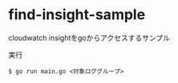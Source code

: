 # find-insight-sample
cloudwatch insightをgoからアクセスするサンプル

実行
```shell
$ go run main.go <対象ロググループ>
```
